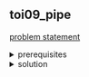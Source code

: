 ## toi09_pipe
[problem statement](https://programming.in.th/tasks/toi9_pipe)
<details>
    <summary>prerequisites</summary>
    <ul>
        <li>Graph transversal</li>
            <ul>
            <li>Dfs (recursion)</li>
            </ul>
    </ul>
</details>

<details>
    <summary>solution</summary>
        <p>เราสามารถแก้โจทย์ข้อนี้โดยการทำตรงๆได้เลยเพื่อความง่ายในการเขียนเราสามารถใช้ DFS โดยการเขียน recursive function</p>
        <p><strong>-Implementation-</strong></p>
        <p><code>int pipe(int x, int y, int k)</code> เป็น function (recursive) ที่จะ return ค่าความยาวท่อตั้งแต่จุดจบต่อจนถึง $(x, y)$ โดยที่เพื่อความง่ายเราจะ pass $k$ ไปใน function ด้วยโดย $k$ คือทิศทางที่เราหันไปอยู่ (ทำการขยับต่อทางไหน)</p>
        <li>$(k = 1) \equiv  \text{right}$</li>
        <li>$(k = 2) \equiv \text{down}$</li>
        <li>$(k = 3) \equiv \text{left}$</li>
        <li>$(k = 4) \equiv \text{up}$</li>
        <p>โดยที่ในแต่ละช่องจะมีท่อแต่ละแบบที่ทำให้เราต้องเปลี่ยนทิศ</p>
        <hr>
        <li><code>11</code></li>
        <ul><br> 
            <p align="left"><img width="70" src="https://github.com/user-attachments/assets/42d94e34-5b1d-4dff-a0fa-a72d019d8cc3" /></p>
            <li>$k = 1$ (right)</li>
                <ul><li>$k^{\prime} = 4$  (up)</li></ul>
            <li>$k = 2$ (down)</li>
                <ul><li>$k^{\prime}  = 3$ (left)</li></ul>
        </ul><hr>
        <li><code>12</code></li> 
        <ul><br>
            <p align="left"><img width="70" src="https://github.com/user-attachments/assets/0543cbda-9f96-4939-9e77-2a26b523d5c7" /></p>
            <li>$k = 3$ (left)</li> 
                <ul><li>$k^{\prime} = 4$ (up)</li></ul>
            <li>$k = 2$ (down)</li>
                <ul><li>$k^{\prime} = 1$  (right)</li></ul>
        </ul><hr>
        <li><code>13</code></li>
        <ul><br>
            <p align="left"><img width="70" src="https://github.com/user-attachments/assets/f7ef4e0e-0d97-43ec-a5a1-c2493a3c09df" /></p>
            <li>$k = 1$ (right)</li>
                <ul><li>$k^\prime = 2$ (down)</li></ul>
            <li>$k = 4$ (up)</li>
                <ul><li>$k^\prime = 3$ (left)</li></ul>
        </ul><hr>
        <li><code>14</code></li>
        <ul><br>
            <p align="left"><img width="70" src="https://github.com/user-attachments/assets/798e0aa8-4040-40db-8a2e-a01b064b59be" /></p>
            <li>$k = 3$ (left)</li>
                <ul><li>$k^\prime = 2$ (down)</li></ul>
            <li>$k = 5$ (up)</li>
                <ul><li>$k^\prime = 1$ (right)</li></ul>
        </ul><hr>
        <li><code>21</code></li>
        <ul><br>
            <p align="left"><img width="70" src="https://github.com/user-attachments/assets/07e42294-1e20-4d2a-8b03-ceaa21d08143" /></p>
            <li>$k = k^\prime = 4$ (up)</li>
            <li>$k = k^\prime = 2$ (down)</li>
        </ul><hr>
        <li><code>22</code></li> 
        <ul><br>
            <p align="left"><img width="70" src="https://github.com/user-attachments/assets/d1443b0e-bff6-4f29-bbd4-a4225f0c56e1" /></p>
            <li>$k= k^\prime = 3$ (left)</li>
            <li>$k = k^\prime = 1$ (right)</li>
        </ul><hr>
        <li><code>31</code></li>
        <ul><br>
            <p align="left"><img width="70" src="https://github.com/user-attachments/assets/ae459e8c-ee94-409f-bac9-fa9abb263718" /></p>
            <li>31 เหมือน 21 กับ 22</li>
            <li>เราจะใช้เป็น 21 หรือ 22 ขึ้นอยู่กับกับทิศทางที่เราไป  $(k)$</li>
                <ul>
                <li>ไปทางแนวนอน $(k = 1 \lor k = 3)$</li>
                    <ul>
                    <li>ใช้ 21</li>
                    <li>set ช่องเป็น 22 (สำหรับอีกครั้งในอนาคตที่เป็นแนวนอน)</li>
                    </ul>
                <li>ไปทางแนวตั้ง $(k = 2 \lor k = 4)$</li>
                    <ul>
                    <li>ใช้ 22</li>
                    <li>set ช่องเป็น 21 (สำหรับอีกครั้งในอนาคตที่เป็นแนวตั้ง)</li>
                    </ul>
                </ul>
        </ul><hr>
        <p>$TC \leq O(mn \cdot max(m,n))$</p>
          <details>
  <summary>code</summary>
  <ul>
    
  ```cpp
//credit : Blackslex
//toi9_pipe
//brute force dfs
#include<bits/stdc++.h>

using namespace std;

int n, m, a[305][305];
vector<int> v;
// 1 -> right (R)
// 2 -> down (D)
// 3 -> left (L)
// 4 -> up (U)
int pipe (int x, int y, int k) {
    if (x < 0 || x >= n || y < 0 || y >= m) return 0;
    int o;
    if (a[x][y] == 31) { // 31 = 21 + 22
        if (k == 1 || k == 3) o = 22, a[x][y] = 21; //horizontal 
        else o = 21, a[x][y] = 22; //vertical  (a[x][y] to another one for future dfs)
    } else o = a[x][y], a[x][y] = 0;
    if (o == 11) { 
        if (k == 1) return pipe(x - 1, y, 4) + 1; //R -> U
        else if (k == 2) return pipe(x, y - 1, 3) + 1; //D -> L
    } else if (o == 12) {
        if (k == 3) return pipe(x - 1, y, 4) + 1; //L -> U
        else if (k == 2) return pipe(x, y + 1, 1) + 1; //D -> R
    } else if (o == 13) {
        if (k == 1) return pipe(x + 1, y, 2) + 1; //R -> D
        else if (k == 4) return pipe(x, y - 1, 3) + 1; //U -> L
    } else if (o == 14) {
        if (k == 3) return pipe(x + 1, y, 2) + 1; //L -> D
        else if (k == 4) return pipe(x, y + 1, 1) + 1; //U - > R
    } else if (o == 21) {
        if (k == 4) return pipe(x - 1, y, 4) + 1; //U -> U
        else if (k == 2) return pipe(x + 1, y, 2) + 1; //D -> D
    } else if (o == 22) {
        if (k == 3) return pipe(x, y - 1, 3) + 1; //L -> L
        else if (k == 1) return pipe(x, y + 1, 1) + 1; //R -> R
    }
}

int main() {
    scanf("%d %d", &n, &m);
    for (int i = 0; i < n; i++) {
        for (int j = 0; j < m; j++) {
            scanf("%d", &a[i][j]);
        }
    }
    for (int i = 0; i < m; i++) { //down
        if (a[0][i] == 11 || a[0][i] == 12 || a[0][i] == 21 || a[0][i] == 31) v.emplace_back(pipe(0, i, 2));
    }
    for (int i = 0; i < m; i++) { //up
        if (a[n - 1][i] == 13 || a[n - 1][i] == 14 || a[n - 1][i] == 21 || a[n - 1][i] == 31) v.emplace_back(pipe(n - 1, i, 4));
    }
    for (int i = 0; i < n; i++) { //right
        if (a[i][0] == 11 || a[i][0] == 13 || a[i][0] == 22 || a[i][0] == 31) v.emplace_back(pipe(i, 0, 1));
    }
    for (int i = 0; i < n; i++) { //left
        if (a[i][m - 1] == 12 || a[i][m - 1] == 14 || a[i][m - 1] == 22 || a[i][m - 1] == 31) v.emplace_back(pipe(i, m - 1, 3));
    }
    printf("%d\n", v.size());
    for (auto e: v) printf("%d ", e);
}
  ```
  </ul>
  </details>
</details>
